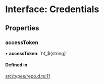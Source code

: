 # Interface: Credentials

## Properties

### accessToken

• **accessToken**: \`hf\_${string}\`

#### Defined in

[src/types/repo.d.ts:11](https://github.com/huggingface/huggingface.js/blob/f282646/packages/hub/src/types/repo.d.ts#L11)
